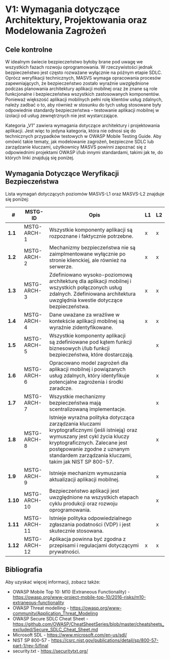 # V1: Wymagania dotyczące Architektury, Projektowania oraz Modelowania Zagrożeń 

## Cele kontrolne

W idealnym świecie bezpieczeństwo byłoby brane pod uwagę we wszystkich fazach rozwoju oprogramowania. W rzeczywistości jednak bezpieczeństwo jest często rozważane wyłącznie na późnym etapie SDLC. Oprócz weryfikacji technicznych, MASVS wymaga opracowania procesów zapewniających, że bezpieczeństwo zostało wyraźnie uwzględnione podczas planowania architektury aplikacji mobilnej oraz że znane są role funkcjonalne i bezpieczeństwa wszystkich zastosowanych komponentów. Ponieważ większość aplikacji mobilnych pełni rolę klientów usług zdalnych, należy zadbać o to, aby również w stosunku do tych usług stosowane były odpowiednie standardy bezpieczeństwa – testowanie aplikacji mobilnej w izolacji od usług zewnętrznych nie jest wystarczające.

Kategoria „V1” zawiera wymagania dotyczące architektury i projektowania aplikacji. Jest więc to jedyna kategoria, która nie odnosi się do technicznych przypadków testowych w OWASP Mobile Testing Guide. Aby omówić takie tematy, jak modelowanie zagrożeń, bezpieczne SDLC lub zarządzanie kluczami, użytkownicy MASVS powinni zapoznać się z odpowiednimi projektami OWASP i/lub innymi standardami, takimi jak te, do których linki znajdują się poniżej.

## Wymagania Dotyczące Weryfikacji Bezpieczeństwa

Lista wymagań dotyczących poziomów MASVS-L1 oraz MASVS-L2 znajduje się poniżej:

| # | MSTG-ID | Opis | L1 | L2 |
| -- | ---------- | ---------------------- | - | - |
| **1.1** | MSTG-ARCH-1 | Wszystkie komponenty aplikacji są rozpoznane i faktycznie potrzebne. | x | x |
| **1.2** | MSTG-ARCH-2 | Mechanizmy bezpieczeństwa nie są zaimplmentowane wyłącznie po stronie klienckiej, ale również na serwerze. | x | x |
| **1.3** | MSTG-ARCH-3 | Zdefiniowano wysoko-poziomową architekturę dla aplikacji mobilnej i wszystkich połączonych usług zdalnych. Zdefiniowana architektura uwzględnia kwestie dotyczące bezpieczeństwa. | x | x |
| **1.4** | MSTG-ARCH-4 | Dane uważane za wrażliwe w kontekście aplikacji mobilnej są wyraźnie zidentyfikowane. | x | x |
| **1.5** | MSTG-ARCH-5 | Wszystkie komponenty aplikacji są zdefiniowane pod kątem funkcji biznesowych i/lub funkcji bezpieczeństwa, które dostarczają. |  | x |
| **1.6** | MSTG-ARCH-6 | Opracowano model zagrożeń dla aplikacji mobilnej i powiązanych usług zdalnych, który identyfikuje potencjalne zagrożenia i środki zaradcze. |  | x |
| **1.7** | MSTG-ARCH-7 | Wszystkie mechanizmy bezpieczeństwa mają scentralizowaną implementacje. |  | x |
| **1.8** | MSTG-ARCH-8 | Istnieje wyraźna polityka dotycząca zarządzania kluczami kryptograficznymi (jeśli istnieją) oraz wymuszany jest cykl życia kluczy kryptograficznych. Zalecane jest postępowanie zgodne z uznanym standardem zarządzania kluczami, takim jak NIST SP 800-57. |  | x |
| **1.9** | MSTG-ARCH-9 | Istnieje mechanizm wymuszania aktualizacji aplikacji mobilnej. |  | x |
| **1.10** | MSTG-ARCH-10 | Bezpieczeństwo aplikacji jest uwzględnione na wszystkich etapach cyklu produkcji oraz rozwoju oprogramowania. |  | x |
| **1.11** | MSTG-ARCH-11 | Istnieje polityka odpowiedzialnego zgłaszania podatności (VDP) i jest skutecznie stosowana. |  | x |
| **1.12** | MSTG-ARCH-12 | Aplikacja powinna być zgodna z przepisami i regulacjami dotyczącymi prywatności. | x | x |

## Bibliografia

Aby uzyskać więcej informacji, zobacz także:

- OWASP Mobile Top 10: M10 (Extraneous Functionality) - <https://owasp.org/www-project-mobile-top-10/2016-risks/m10-extraneous-functionality>
- OWASP Threat modelling - <https://owasp.org/www-community/Application_Threat_Modeling>
- OWASP Secure SDLC Cheat Sheet - <https://github.com/OWASP/CheatSheetSeries/blob/master/cheatsheets_excluded/Secure_SDLC_Cheat_Sheet.md>
- Microsoft SDL - <https://www.microsoft.com/en-us/sdl/>
- NIST SP 800-57 - <https://csrc.nist.gov/publications/detail/sp/800-57-part-1/rev-5/final>
- security.txt - <https://securitytxt.org/>
